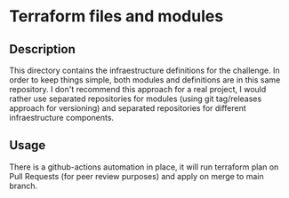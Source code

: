 # Terraform files and modules

## Description

This directory contains the infraestructure definitions for the challenge.
In order to keep things simple, both modules and definitions are in this same repository.
I don't recommend this approach for a real project, I would rather use separated repositories for modules (using git tag/releases approach for versioning) and separated repositories for different infraestructure components.

## Usage

There is a github-actions automation in place, it will run terraform plan on Pull Requests (for peer review purposes) and apply on merge to main branch.
